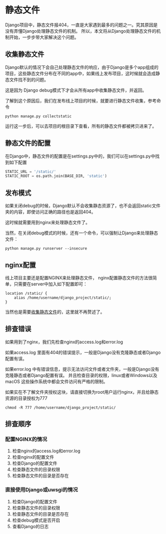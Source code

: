 # 静态文件

Django项目中，静态文件报404，一直是大家遇到最多的问题之一。究其原因是没有弄懂Django处理静态文件的机制。
所以，本文将从Django处理静态文件的机制开始，一步步带大家解决这个问题。

## 收集静态文件

Django默认的情况下会自己处理静态文件的响应，由于Django是多个app组成的项目，这些静态文件分布在不同的app中，如果线上发布项目，这时候就会造成静态文件找不到的问题。

这是因为 Django debug模式下才会从所有app中收集静态文件，并返回。

了解到这个原因后，我们在发布线上项目的时候，就要进行静态文件收集，参考命令

```shell
python manage.py collectstatic
```

运行这一步后，可以去项目的根目录下查看，所有的静态文件都被拷贝进来了。

## 静态文件的配置

在Django中，静态文件的配置是在settings.py中的，我们可以在settings.py中找到如下配置

```python
STATIC_URL = '/static/'
STATIC_ROOT = os.path.join(BASE_DIR, 'static')
```

## 发布模式

如果关闭debug的时候，Django默认不会收集静态资源了，也不会返回static文件夹的内容，即使访问正确的路径也是返回404。

这时候就需要用到nginx来处理静态文件了。

当然，在关闭debug模式的时候，还有一个命令，可以强制让Django来处理静态文件：
    
```shell
python manage.py runserver --insecure
```

## nginx配置

线上项目主要还是配置NGINX来处理静态文件，
nginx配置静态文件的方法很简单，只需要在server中加入如下配置即可：

```nginx
location /static/ {
    alias /home/username/django_project/static/;
}
```

当然也是需要[收集静态文件](#收集静态文件)的，这里就不再赘述了。

## 排查错误

如果用到了nginx，我们先检查nginx的access.log和error.log

如果access.log 里面有404的错误提示，一般是Django没有克隆静态或者Django配置有误。

如果error.log 中有错误信息，提示无法访问文件或者文件夹，一般是Django没有克隆静态或者Django配置有误。 并且检查目录的权限，linux或者Windows以及macOS 这些操作系统中都会文件访问有严格的限制。

如果实在不了解文件夹授权这块，请直接切换为root用户运行nginx，并且给静态资源的目录授权为777

```shell
chmod -R 777 /home/username/django_project/static/
```

## 排查顺序

### 配置NGINX的情况

1. 检查nginx的access.log和error.log
2. 检查nginx的配置文件
3. 检查Django的配置文件
4. 检查静态文件的目录权限
5. 检查静态文件的目录是否存在

### 直接使用Django或uwsgi的情况

1. 检查Django的配置文件
2. 检查静态文件的目录权限
3. 检查静态文件的目录是否存在
4. 检查debug模式是否开启
5. 查看Django的日志